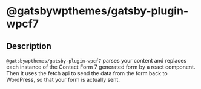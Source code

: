 # @gatsbywpthemes/gatsby-plugin-wpcf7

## Description

`@gatsbywpthemes/gatsby-plugin-wpcf7` parses your content and replaces each instance of the Contact Form 7 generated form by a react component.
Then it uses the fetch api to send the data from the form back to WordPress, so that your form is actually sent.
